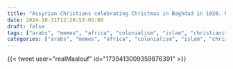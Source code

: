 ```yaml
---
title: "Assyrian Christians celebrating Christmas in Baghdad in 1920. Not a single Christian lives in Baghdad today."
date: 2024-10-31T12:28:53-03:00
draft: false
tags: ["arabs", "memes", "africa", "colonialism", "islam", "christianity"]
categories: ["arabs", "memes", "africa", "colonialism", "islam", "christianity"]
---
```


{{< tweet user="realMaalouf" id="1739413009359876391" >}}
